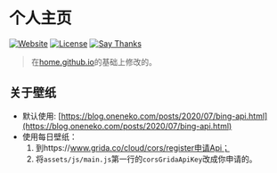 # 个人主页

[![Website](https://img.shields.io/badge/Website-HTTPS-green.svg)](https://setobox.cn/)
[![License](https://img.shields.io/github/license/Setobox/home.github.io.svg)](/LICENSE)
[![Say Thanks](https://img.shields.io/badge/Say-Thanks!-1EAEDB.svg)](https://saythanks.io/to/dmego)

> 在[home.github.io](https://github.com/dmego/home.github.io)的基础上修改的。

## 关于壁纸

- 默认使用: [https://blog.oneneko.com/posts/2020/07/bing-api.html](https://blog.oneneko.com/posts/2020/07/bing-api.html)
- 使用每日壁纸：
  1. 到https://www.grida.co/cloud/cors/register申请Api；
  2. 将`assets/js/main.js`第一行的`corsGridaApiKey`改成你申请的。
